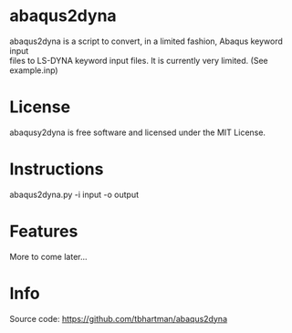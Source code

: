 abaqus2dyna
============

abaqus2dyna is a script to convert, in a limited fashion, Abaqus keyword input  
files to LS-DYNA keyword input files.  It is currently very limited.
(See example.inp)


License
=======

abaqusy2dyna is free software and licensed under the MIT License.


Instructions
============

abaqus2dyna.py -i input -o output


Features
========

More to come later...


Info
====

Source code:
https://github.com/tbhartman/abaqus2dyna
